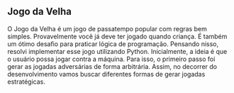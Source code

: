 ## Jogo da Velha

O Jogo da Velha é um jogo de passatempo popular com regras bem simples. Provavelmente você
já deve ter jogado quando criança. É também um ótimo desafio para praticar lógica de programação. Pensando nisso, resolvi implementar esse jogo utilizando Python.
Inicialmente, a ideia é que o usuário possa jogar contra a máquina. Para isso, o primeiro passo foi gerar as jogadas adversárias de forma arbitrária. 
Assim, no decorrer do desenvolvimento vamos buscar diferentes formas de gerar jogadas estratégicas.